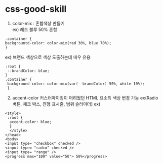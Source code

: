 # css-good-skill
1. color-mix : 혼합색상 만들기  
ex) 레드 블루 50% 혼합
```
.container {
backgrountd-color: color-mix(red 30%, blue 70%); 
}
```
ex) 브랜드 색상으로 색상 도출하는데 매우 유용
```
:root {
 --brandColor: blue;
}
.container {
 background-color: color-mix(var(--brandColor) 50%, white 10%);
 }
 ```
 2. accent-color 커스터마이징이 어려웠던 HTML 요소의 색상 변경 가능 ex(Radio 버튼, 체크 박스, 진행 표시줄, 범위 슬라이더)
 ex)
 ```
 <style>
  :root {
   accent-color: blue;
   }
   </style>
</head>
<body>
<input type= "checkbox" checked />
<input type= "radio" checked />
<input type= "range" />
<progress max="100" value="50"> 50%</progress>
